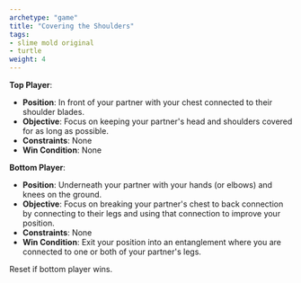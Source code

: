 ```yaml
---
archetype: "game"
title: "Covering the Shoulders"
tags: 
- slime mold original
- turtle
weight: 4
---
```


**Top Player**:
  * **Position**: In front of your partner with your chest connected to their shoulder blades.
  * **Objective**: Focus on keeping your partner's head and shoulders covered for as long as possible.
  * **Constraints**: None
  * **Win Condition**: None

**Bottom Player**:
  * **Position**: Underneath your partner with your hands (or elbows) and knees on the ground.
  * **Objective**: Focus on breaking your partner's chest to back connection by connecting to their legs and using that connection to improve your position.
  * **Constraints**: None
  * **Win Condition**: Exit your position into an entanglement where you are connected to one or both of your partner's legs.

Reset if bottom player wins.

